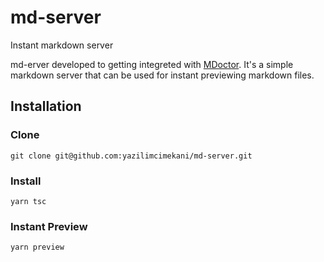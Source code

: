 # md-server

Instant markdown server

md-erver developed to getting integreted with [MDoctor](https://github.com/yazilimcimekani/mdoctor). It's a simple markdown server that can be used for instant previewing markdown files.

## Installation

### Clone

```shell
git clone git@github.com:yazilimcimekani/md-server.git
```

### Install

```shell
yarn tsc
```

### Instant Preview

```shell
yarn preview
```
